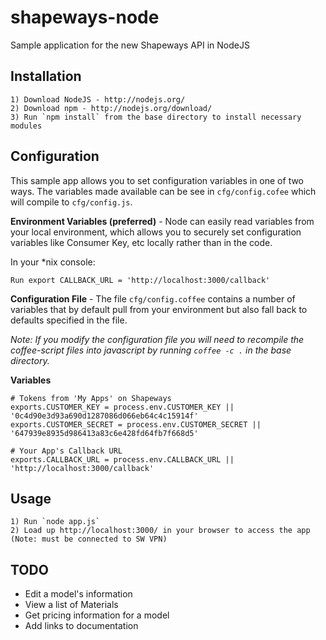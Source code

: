 shapeways-node
==============

Sample application for the new Shapeways API in NodeJS


## Installation

```
1) Download NodeJS - http://nodejs.org/
2) Download npm - http://nodejs.org/download/
3) Run `npm install` from the base directory to install necessary modules
```

## Configuration

This sample app allows you to set configuration variables in one of two ways. The variables made available can be see in `cfg/config.cofee` which will compile to `cfg/config.js`.

**Environment Variables (preferred)** - Node can easily read variables from your local environment, which allows you to securely set configuration variables like Consumer Key, etc locally rather than in the code.

In your *nix console:
```
Run export CALLBACK_URL = 'http://localhost:3000/callback'
```

**Configuration File** - The file `cfg/config.coffee` contains a number of variables that by default pull from your environment but also fall back to defaults specified in the file.

_Note: If you modify the configuration file you will need to recompile the coffee-script files into javascript by running `coffee -c .` in the base directory._


**Variables**
```
# Tokens from 'My Apps' on Shapeways
exports.CUSTOMER_KEY = process.env.CUSTOMER_KEY || '0c4d90e3d93a690d1287086d066eb64c4c15914f'
exports.CUSTOMER_SECRET = process.env.CUSTOMER_SECRET || '647939e8935d986413a83c6e428fd64fb7f668d5'

# Your App's Callback URL
exports.CALLBACK_URL = process.env.CALLBACK_URL || 'http://localhost:3000/callback'
```


## Usage

```
1) Run `node app.js`
2) Load up http://localhost:3000/ in your browser to access the app (Note: must be connected to SW VPN)
```



## TODO
* Edit a model's information
* View a list of Materials
* Get pricing information for a model
* Add links to documentation